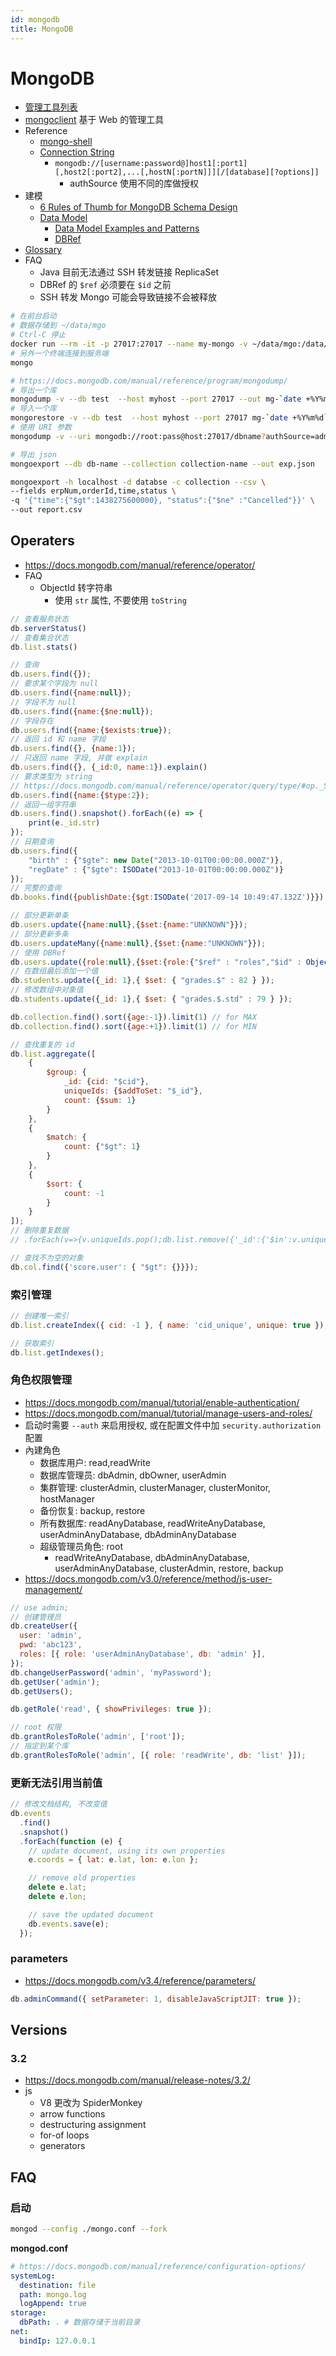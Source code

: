 ```yaml
---
id: mongodb
title: MongoDB
---
```


# MongoDB

- [管理工具列表](https://docs.mongodb.com/ecosystem/tools/administration-interfaces/)
- [mongoclient](https://github.com/rsercano/mongoclient) 基于 Web 的管理工具
- Reference
  - [mongo-shell](https://docs.mongodb.com/manual/reference/mongo-shell/)
  - [Connection String](https://docs.mongodb.com/manual/reference/connection-string/)
    - `mongodb://[username:password@]host1[:port1][,host2[:port2],...[,hostN[:portN]]][/[database][?options]]`
      - authSource 使用不同的库做授权
- 建模
  - [6 Rules of Thumb for MongoDB Schema Design](https://www.mongodb.com/blog/post/6-rules-of-thumb-for-mongodb-schema-design-part-1)
  - [Data Model](https://docs.mongodb.com/manual/data-modeling/)
    - [Data Model Examples and Patterns](https://docs.mongodb.com/manual/applications/data-models/)
    - [DBRef](https://docs.mongodb.com/manual/reference/database-references/)
- [Glossary](https://docs.mongodb.com/manual/reference/glossary)
- FAQ
  - Java 目前无法通过 SSH 转发链接 ReplicaSet
  - DBRef 的 `$ref` 必须要在 `$id` 之前
  - SSH 转发 Mongo 可能会导致链接不会被释放

```bash
# 在前台启动
# 数据存储到 ~/data/mgo
# Ctrl-C 停止
docker run --rm -it -p 27017:27017 --name my-mongo -v ~/data/mgo:/data/db mongo
# 另外一个终端连接到服务端
mongo

# https://docs.mongodb.com/manual/reference/program/mongodump/
# 导出一个库
mongodump -v --db test  --host myhost --port 27017 --out mg-`date +%Y%m%d`
# 导入一个库
mongorestore -v --db test  --host myhost --port 27017 mg-`date +%Y%m%d`/db
# 使用 URI 参数
mongodump -v --uri mongodb://root:pass@host:27017/dbname?authSource=admin

# 导出 json
mongoexport --db db-name --collection collection-name --out exp.json

mongoexport -h localhost -d databse -c collection --csv \
--fields erpNum,orderId,time,status \
-q '{"time":{"$gt":1438275600000}, "status":{"$ne" :"Cancelled"}}' \
--out report.csv
```

## Operaters

- https://docs.mongodb.com/manual/reference/operator/
- FAQ
  - ObjectId 转字符串
    - 使用 `str` 属性, 不要使用 `toString`

```js
// 查看服务状态
db.serverStatus()
// 查看集合状态
db.list.stats()

// 查询
db.users.find({});
// 要求某个字段为 null
db.users.find({name:null});
// 字段不为 null
db.users.find({name:{$ne:null});
// 字段存在
db.users.find({name:{$exists:true});
// 返回 id 和 name 字段
db.users.find({}, {name:1});
// 只返回 name 字段, 并做 explain
db.users.find({}, {_id:0, name:1}).explain()
// 要求类型为 string
// https://docs.mongodb.com/manual/reference/operator/query/type/#op._S_type
db.users.find({name:{$type:2});
// 返回一组字符串
db.users.find().snapshot().forEach((e) => {
    print(e._id.str)
});
// 日期查询
db.users.find({
    "birth" : {"$gte": new Date("2013-10-01T00:00:00.000Z")},
    "regDate" : {"$gte": ISODate("2013-10-01T00:00:00.000Z")}
});
// 完整的查询
db.books.find({publishDate:{$gt:ISODate('2017-09-14 10:49:47.132Z')}}).sort({publishDate:1}).limit(1)

// 部分更新单条
db.users.update({name:null},{$set:{name:"UNKNOWN"}});
// 部分更新多条
db.users.updateMany({name:null},{$set:{name:"UNKNOWN"}});
// 使用 DBRef
db.users.update({role:null},{$set:{role:{"$ref" : "roles","$id" : ObjectId("598041d5e90a5d1e23d4518e")}}});
// 在数组最后添加一个值
db.students.update({_id: 1},{ $set: { "grades.$" : 82 } });
// 修改数组中对象值
db.students.update({_id: 1},{ $set: { "grades.$.std" : 79 } });

db.collection.find().sort({age:-1}).limit(1) // for MAX
db.collection.find().sort({age:+1}).limit(1) // for MIN

// 查找重复的 id
db.list.aggregate([
	{
		$group: {
			_id: {cid: "$cid"},
			uniqueIds: {$addToSet: "$_id"},
			count: {$sum: 1}
		}
	},
	{
		$match: {
			count: {"$gt": 1}
		}
	},
	{
		$sort: {
			count: -1
		}
	}
]);
// 删除重复数据
// .forEach(v=>{v.uniqueIds.pop();db.list.remove({'_id':{'$in':v.uniqueIds}})})

// 查找不为空的对象
db.col.find({'score.user': { "$gt": {}}});
```

### 索引管理

```js
// 创建唯一索引
db.list.createIndex({ cid: -1 }, { name: 'cid_unique', unique: true });

// 获取索引
db.list.getIndexes();
```

### 角色权限管理

- https://docs.mongodb.com/manual/tutorial/enable-authentication/
- https://docs.mongodb.com/manual/tutorial/manage-users-and-roles/
- 启动时需要 `--auth` 来启用授权, 或在配置文件中加 `security.authorization` 配置
- 內建角色
  - 数据库用户: read,readWrite
  - 数据库管理员: dbAdmin, dbOwner, userAdmin
  - 集群管理: clusterAdmin, clusterManager, clusterMonitor, hostManager
  - 备份恢复: backup, restore
  - 所有数据库: readAnyDatabase, readWriteAnyDatabase, userAdminAnyDatabase, dbAdminAnyDatabase
  - 超级管理员角色: root
    - readWriteAnyDatabase, dbAdminAnyDatabase, userAdminAnyDatabase, clusterAdmin, restore, backup
- https://docs.mongodb.com/v3.0/reference/method/js-user-management/

```js
// use admin;
// 创建管理员
db.createUser({
  user: 'admin',
  pwd: 'abc123',
  roles: [{ role: 'userAdminAnyDatabase', db: 'admin' }],
});
db.changeUserPassword('admin', 'myPassword');
db.getUser('admin');
db.getUsers();

db.getRole('read', { showPrivileges: true });

// root 权限
db.grantRolesToRole('admin', ['root']);
// 指定到某个库
db.grantRolesToRole('admin', [{ role: 'readWrite', db: 'list' }]);
```

### 更新无法引用当前值

```js
// 修改文档结构, 不改变值
db.events
  .find()
  .snapshot()
  .forEach(function (e) {
    // update document, using its own properties
    e.coords = { lat: e.lat, lon: e.lon };

    // remove old properties
    delete e.lat;
    delete e.lon;

    // save the updated document
    db.events.save(e);
  });
```

### parameters

- https://docs.mongodb.com/v3.4/reference/parameters/

```js
db.adminCommand({ setParameter: 1, disableJavaScriptJIT: true });
```

## Versions

### 3.2

- https://docs.mongodb.com/manual/release-notes/3.2/
- js
  - V8 更改为 SpiderMonkey
  - arrow functions
  - destructuring assignment
  - for-of loops
  - generators

## FAQ

### 启动

```bash
mongod --config ./mongo.conf --fork
```

**mongod.conf**

```yaml
# https://docs.mongodb.com/manual/reference/configuration-options/
systemLog:
  destination: file
  path: mongo.log
  logAppend: true
storage:
  dbPath: . # 数据存储于当前目录
net:
  bindIp: 127.0.0.1
```
